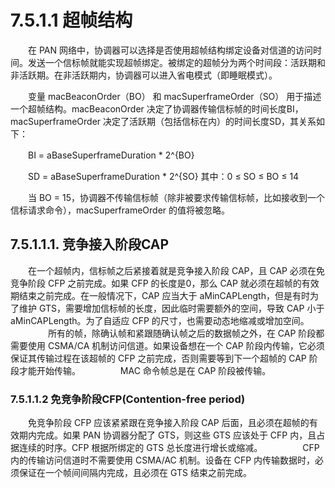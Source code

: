 # 7.5.1.1 超帧结构

　　在 PAN 网络中，协调器可以选择是否使用超帧结构绑定设备对信道的访问时间。发送一个信标帧就能实现超帧绑定。被绑定的超帧分为两个时间段：活跃期和非活跃期。在非活跃期内，协调器可以进入省电模式（即睡眠模式）。

　　变量 macBeaconOrder（BO） 和 macSuperframeOrder（SO） 用于描述一个超帧结构。macBeaconOrder 决定了协调器传输信标帧的时间长度BI，macSuperframeOrder 决定了活跃期（包括信标在内）的时间长度SD，其关系如下：

　　BI = aBaseSuperframeDuration * 2^{BO}

　　SD = aBaseSuperframeDuration * 2^{SO}
    其中：0 ≤ SO ≤ BO ≤ 14

　　当 BO = 15，协调器不传输信标帧（除非被要求传输信标帧，比如接收到一个信标请求命令），macSuperframeOrder 的值将被忽略。
  
## 7.5.1.1.1. 竞争接入阶段CAP

　　在一个超帧内，信标帧之后紧接着就是竞争接入阶段 CAP，且 CAP 必须在免竞争阶段 CFP 之前完成。如果 CFP 的长度是0，那么 CAP 就必须在超帧的有效期结束之前完成。在一般情况下，CAP 应当大于 aMinCAPLength，但是有时为了维护 GTS，需要增加信标帧的长度，因此临时需要额外的空间，导致 CAP 小于 aMinCAPLength。为了自适应 CFP 的尺寸，也需要动态地缩减或增加空间。
　　
　　所有的帧，除确认帧和紧跟随确认帧之后的数据帧之外，在 CAP 阶段都需要使用 CSMA/CA 机制访问信道。如果设备想在一个 CAP 阶段内传输，它必须保证其传输过程在该超帧的 CFP 之前完成，否则需要等到下一个超帧的 CAP 阶段才能开始传输。
　　
　　MAC 命令帧总是在 CAP 阶段被传输。
### 7.5.1.1.2 免竞争阶段CFP(Contention-free period)

　　免竞争阶段 CFP 应该紧紧跟在竞争接入阶段 CAP 后面，且必须在超帧的有效期内完成。如果 PAN 协调器分配了 GTS，则这些 GTS 应该处于 CFP 内，且占据连续的时序。CFP 根据所绑定的 GTS 总长度进行增长或缩减。
　　
　　CFP 内的传输访问信道时不需要使用 CSMA/AC 机制。设备在 CFP 内传输数据时，必须保证在一个帧间间隔内完成，且必须在 GTS 结束之前完成。
